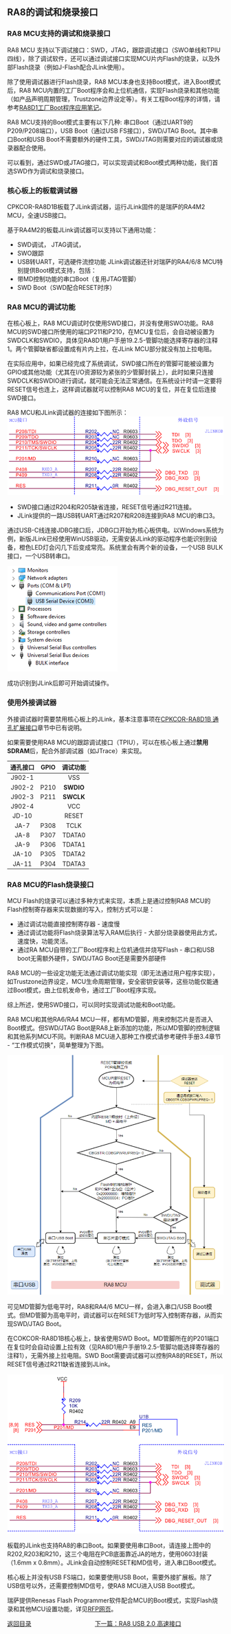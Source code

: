 ## RA8的调试和烧录接口

### RA8 MCU支持的调试和烧录接口

RA8 MCU 支持以下调试接口：SWD，JTAG，跟踪调试接口（SWO单线和TPIU四线），除了调试软件，还可以通过调试接口实现MCU片内Flash的烧录，以及外部Flash烧录（例如J-Flash配合JLink使用）。

除了使用调试器进行Flash烧录，RA8 MCU本身也支持Boot模式，进入Boot模式后，RA8 MCU内置的工厂Boot程序会和上位机通信，实现Flash烧录和其他功能（如产品声明周期管理，Trustzone边界设定等）。有关工程Boot程序的详情，请参考[RA8D1工厂Boot程序应用笔记](https://www.renesas.cn/cn/zh/document/apn/renesas-boot-firmware-ra8d1-mcu-group)。

RA8 MCU支持的Boot模式主要有以下几种: 串口Boot（通过UART9的P209/P208端口），USB Boot（通过USB FS接口），SWD/JTAG Boot。其中串口Boot和USB Boot不需要额外的硬件工具，SWD/JTAG则需要对应的调试器或烧录器配合使用。

可以看到，通过SWD或JTAG接口，可以实现调试和Boot模式两种功能，我们首选SWD作为调试和烧录接口。

### 核心板上的板载调试器

CPKCOR-RA8D1B板载了JLink调试器，运行JLink固件的是瑞萨的RA4M2 MCU，全速USB接口。

基于RA4M2的板载JLink调试器可以支持以下通用功能：
- SWD调试， JTAG调试， 
- SWO跟踪
- USB转UART，可选硬件流控功能
JLink调试器还针对瑞萨的RA4/6/8 MCU特别提供Boot模式支持，包括：
- 带MD控制功能的串口Boot（复用JTAG管脚）
- SWD Boot（SWD配合RESET时序）

### RA8 MCU的调试功能

在核心板上，RA8 MCU调试时仅使用SWD接口，并没有使用SWO功能。RA8 MCU的SWD接口所使用的端口P211和P210，在MCU复位后，会自动被设置为SWDCLK和SWDIO，具体见RA8D1用户手册19.2.5-管脚功能选择寄存器的注释1。两个管脚缺省都设置成有片内上拉，在JLink MCU部分就没有加上拉电阻。

在实际应用中，如果已经完成了系统调试，SWD接口所在的管脚可能被设置为GPIO或其他功能（尤其在I/O资源较为紧张的少管脚封装上），此时如果只连接SWDCLK和SWDIO进行调试，就可能会无法正常通信。在系统设计时请一定要将RESET信号也连上，这样调试器就可以控制RA8 MCU的复位，并在复位后连接SWD接口。

RA8 MCU和JLink调试器的连接如下图所示：
![alt text](images/06_debug/image.png)

- SWD接口通过R204和R205缺省连接，RESET信号通过R211连接。
- JLink提供的一路USB转UART通过R207和R208连接到RA8 MCU的串口3。

通过USB-C线连接JDBG接口后，JDBG口开始为核心板供电。以Windows系统为例，新版JLink已经使用WinUSB驱动，无需安装JLink的驱动程序也能识别到设备，橙色LED灯会闪几下后变成常亮。系统里会有两个新的设备，一个USB BULK接口，一个USB转串口。

![alt text](images/06_debug/image-2.png)

成功识别到JLink后即可开始调试操作。

### 使用外接调试器

外接调试器时需要禁用核心板上的JLink，基本注意事项在[CPKCOR-RA8D1B 通孔扩展接口](04_th_expansion.md)章节中已有说明。

如果需要使用RA8 MCU的跟踪调试接口（TPIU），可以在核心板上通过**禁用SDRAM**后，配合外部调试器（如JTrace）来实现。

| 通孔接口 | GPIO | 调试功能  |
| :------: | :--: | :-------: |
|  J902-1  |      |    VSS    |
|  J902-2  | P210 | **SWDIO** |
|  J902-3  | P211 | **SWCLK** |
|  J902-4  |      |    VCC    |
|  JD-10   |      |   RESET   |
|   JA-7   | P308 |   TCLK    |
|   JA-8   | P307 |  TDATA0   |
|   JA-9   | P306 |  TDATA1   |
|  JA-10   | P305 |  TDATA2   |
|  JA-11   | P304 |  TDATA3   |

### RA8 MCU的Flash烧录接口

MCU Flash的烧录可以通过多种方式来实现，本质上是通过控制RA8 MCU的Flash控制寄存器来实现数据的写入，控制方式可以是：
- 通过调试功能直接控制寄存器 - 速度慢
- 通过调试功能将Flash烧录算法写入RAM后执行 - 大部分烧录器使用此方式，速度快，功能灵活。
- 通过RA MCU自带的工厂Boot程序和上位机通信并烧写Flash - 串口和USB boot无需额外硬件，SWD/JTAG Boot还是需要外部硬件

RA8 MCU的一些设定功能无法通过调试功能实现（即无法通过用户程序实现），如Trustzone边界设定，MCU生命周期管理，安全密钥安装等，这些功能仅能通过Boot模式，由上位机发命令，通过工厂Boot程序实现。

综上所述，使用SWD接口，可以同时实现调试功能和Boot功能。

RA8 MCU和其他RA6/RA4 MCU一样，都有MD管脚，用来控制芯片是否进入Boot模式。但SWD/JTAG Boot是RA8上新添加的功能，所以MD管脚的控制逻辑和其他系列MCU不同。判断RA8 MCU进入那种工作模式请参考硬件手册3.4章节 - “工作模式切换”，简单整理为下图。

![alt text](images/06_debug/image-3.png)

可见MD管脚为低电平时，RA8和RA4/6 MCU一样，会进入串口/USB Boot模式。但MD管脚为高电平时，调试器可以在RESET为低时写入控制寄存器，从而实现SWD/JTAG Boot。

在COKCOR-RA8D1B核心板上，缺省使用SWD Boot。MD管脚所在的P201端口在复位时会自动设置上拉有效（见RA8D1用户手册19.2.5-管脚功能选择寄存器的注释1），无需外接上拉电阻。SWD Boot需要调试器可以控制RA8的RESET，所以RESET信号通过R211缺省连接到JLink。

![alt text](images/06_debug/image-4.png)

板载的JLink也支持RA8的串口Boot。如果要使用串口Boot，请连接上图中的R202,R203和R210，这三个电阻在PCB底面靠近JA的地方，使用0603封装（1.6mm x 0.8mm）。JLink会自动控制RESET和MD信号，进入串口Boot模式。

核心板上并没有USB FS端口，如果要使用USB Boot，需要外接扩展板。除了USB信号以外，还需要控制MD信号，使RA8 MCU进入USB Boot模式。

瑞萨提供Renesas Flash Programmer软件配合MCU的Boot模式，实现Flash烧录和其他MCU设置功能，详见[RFP网页](https://www.renesas.cn/cn/zh/software-tool/renesas-flash-programmer-programming-gui)。



[返回目录](01_overview.md)             [下一篇：RA8 USB 2.0 高速接口](07_usbhs.md)
